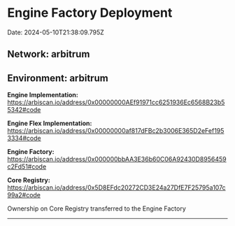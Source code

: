 # Engine Factory Deployment

Date: 2024-05-10T21:38:09.795Z

## **Network:** arbitrum

## **Environment:** arbitrum

**Engine Implementation:** https://arbiscan.io/address/0x00000000AEf91971cc6251936Ec6568B23b55342#code

**Engine Flex Implementation:** https://arbiscan.io/address/0x00000000af817dFBc2b3006E365D2eFef1953334#code

**Engine Factory:** https://arbiscan.io/address/0x000000bbAA3E36b60C06A92430D8956459c2Fd51#code

**Core Registry:** https://arbiscan.io/address/0x5D8EFdc20272CD3E24a27DfE7F25795a107c99a2#code

Ownership on Core Registry transferred to the Engine Factory

---
